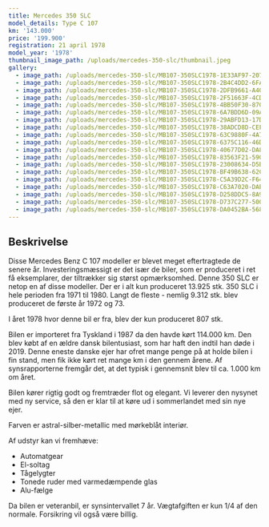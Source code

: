 ```yaml
---
title: Mercedes 350 SLC
model_details: Type C 107
km: '143.000'
price: '199.900'
registration: 21 april 1978
model_year: '1978'
thumbnail_image_path: /uploads/mercedes-350-slc/thumbnail.jpeg
gallery:
  - image_path: /uploads/mercedes-350-slc/MB107-350SLC1978-1E33AF97-2072-4BC7-A76B-17B54D222326.jpeg
  - image_path: /uploads/mercedes-350-slc/MB107-350SLC1978-2B4C4DD2-6FAA-4F6E-A5CE-2EC94D7A7985.jpeg
  - image_path: /uploads/mercedes-350-slc/MB107-350SLC1978-2DFB9661-A403-45C9-B921-1BAD5D5C127A.jpeg
  - image_path: /uploads/mercedes-350-slc/MB107-350SLC1978-2F51663F-4CDE-45F0-913B-B69A562AEAB3.jpeg
  - image_path: /uploads/mercedes-350-slc/MB107-350SLC1978-4BB50F30-8708-4D29-BF5E-51BEA6125D2F.jpeg
  - image_path: /uploads/mercedes-350-slc/MB107-350SLC1978-6A7BDD6D-09A6-454E-AB8D-D4FE03498074.jpeg
  - image_path: /uploads/mercedes-350-slc/MB107-350SLC1978-29ABFD13-17DF-4E8C-84DB-5E43795BE270.jpeg
  - image_path: /uploads/mercedes-350-slc/MB107-350SLC1978-38ADCD8D-CEF9-4C2C-BEE2-CC4401814620.jpeg
  - image_path: /uploads/mercedes-350-slc/MB107-350SLC1978-63C9880F-4A73-4F29-AB97-700692B2B283.jpeg
  - image_path: /uploads/mercedes-350-slc/MB107-350SLC1978-6375C116-46D7-428A-8275-C56E23910F3B.jpeg
  - image_path: /uploads/mercedes-350-slc/MB107-350SLC1978-40677D02-DA87-4B11-BC74-E0CF2C413F70.jpeg
  - image_path: /uploads/mercedes-350-slc/MB107-350SLC1978-83563F21-5904-4836-A85B-8EE64E7DC13B.jpeg
  - image_path: /uploads/mercedes-350-slc/MB107-350SLC1978-23008634-D5B9-46A7-87D4-285CCE11AB72.jpeg
  - image_path: /uploads/mercedes-350-slc/MB107-350SLC1978-BF49B638-62CA-4662-B05F-B52D43C8EFBD.jpeg
  - image_path: /uploads/mercedes-350-slc/MB107-350SLC1978-C5A39D2C-F645-419F-9013-4FFD68A816B7.jpeg
  - image_path: /uploads/mercedes-350-slc/MB107-350SLC1978-C63A7020-DAEE-491A-9AD5-8F58421600EF.jpeg
  - image_path: /uploads/mercedes-350-slc/MB107-350SLC1978-D258DDC5-8A98-4931-9020-8734F88E4A46.jpeg
  - image_path: /uploads/mercedes-350-slc/MB107-350SLC1978-D737C277-5002-49C0-A92C-8E68D3B87DD2.jpeg
  - image_path: /uploads/mercedes-350-slc/MB107-350SLC1978-DA0452BA-5687-4656-9E80-44B7CE55A11B.jpeg
---
```


## Beskrivelse

Disse Mercedes Benz C 107 modeller er blevet meget eftertragtede de senere &aring;r. Investeringsm&aelig;ssigt er det is&aelig;r de biler, som er produceret i ret f&aring; eksemplarer, der tiltr&aelig;kker sig st&oslash;rst opm&aelig;rksomhed. Denne 350 SLC er netop en af disse modeller. Der er i alt kun produceret 13.925 stk. 350 SLC i hele perioden fra 1971 til 1980. Langt de fleste - nemlig 9.312 stk. blev produceret de f&oslash;rste &aring;r 1972 og 73.

I &aring;ret 1978 hvor denne bil er fra, blev der kun produceret 807 stk.

Bilen er importeret fra Tyskland i 1987 da den havde k&oslash;rt 114.000 km. Den blev k&oslash;bt af en &aelig;ldre dansk bilentusiast, som har haft den indtil han d&oslash;de i 2019. Denne eneste danske ejer har ofret mange penge p&aring; at holde bilen i fin stand, men fik ikke k&oslash;rt ret mange km i den gennem &aring;rene. Af synsrapporterne fremg&aring;r det, at det typisk i gennemsnit blev til ca. 1.000 km om &aring;ret.

Bilen k&oslash;rer rigtig godt og fremtr&aelig;der flot og elegant. Vi leverer den nysynet med ny service, s&aring; den er klar til at k&oslash;re ud i sommerlandet med sin nye ejer.

Farven er astral-silber-metallic med m&oslash;rkebl&aring;t interi&oslash;r.

Af udstyr kan vi fremh&aelig;ve:

* Automatgear
* El-soltag
* T&aring;gelygter
* Tonede ruder med varmed&aelig;mpende glas
* Alu-f&aelig;lge

Da bilen er veteranbil, er synsintervallet 7 &aring;r. V&aelig;gtafgiften er kun 1/4 af den normale. Forsikring vil ogs&aring; v&aelig;re billig.
